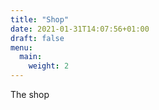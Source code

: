 ```yaml
---
title: "Shop"
date: 2021-01-31T14:07:56+01:00
draft: false
menu:
  main:
    weight: 2
---
```


The shop